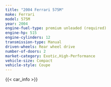 ```yaml
---
title: "2004 Ferrari 575M"
make: Ferrari
model: 575M
year: 2004
engine-fuel-type: premium unleaded (required)
engine-hp: 515
engine-cylinders: 12
transmission-type: Manual
driven-wheels: Rear wheel drive
number-of-doors: 2
market-category: Exotic,High-Performance
vehicle-size: Compact
vehicle-style: Coupe
---
```


{{< car_info >}}
